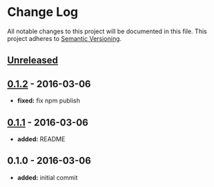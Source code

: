 # Change Log
All notable changes to this project will be documented in this file.
This project adheres to [Semantic Versioning](http://semver.org/).

## [Unreleased]

## [0.1.2] - 2016-03-06
- **fixed:** fix npm publish

## [0.1.1] - 2016-03-06
- **added:** README

## 0.1.0 - 2016-03-06
- **added:** initial commit

[Unreleased]: https://github.com/frederickfogerty/placeholder-shimmer/compare/v0.1.2...HEAD
[0.1.2]: https://github.com/frederickfogerty/placeholder-shimmer/compare/v0.1.0...v0.1.2
[0.1.1]: https://github.com/frederickfogerty/placeholder-shimmer/compare/v0.1.0...v0.1.1
